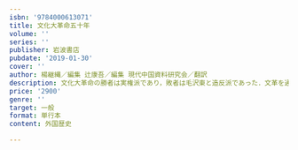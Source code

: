```yaml
---
isbn: '9784000613071'
title: 文化大革命五十年
volume: ''
series: ''
publisher: 岩波書店
pubdate: '2019-01-30'
cover: ''
author: 楊継縄／編集 辻康吾／編集 現代中国資料研究会／翻訳
description: 文化大革命の勝者は実権派であり，敗者は毛沢東と造反派であった．文革を通じて現代中国の真実に迫る
price: '2900'
genre: ''
target: 一般
format: 単行本
content: 外国歴史

---
```


